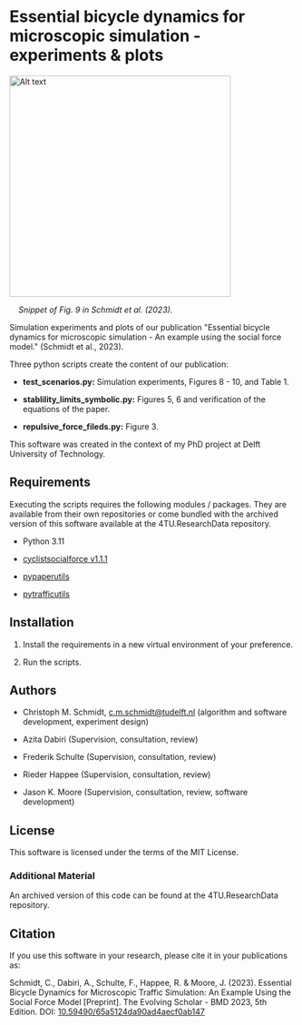 Essential bicycle dynamics for microscopic simulation - experiments & plots
==============================

<img title="a title" src="file:///U:/PhDConnectedVRU/Publications/P2_BicycleDynamics_BMD2023/experiments/figures/example/test-scenarios_encroachemnt-subfig.png" alt="Alt text" width="390">

    *Snippet of Fig. 9 in Schmidt et al. (2023).*

Simulation experiments and plots of our publication "Essential bicycle dynamics for microscopic simulation - An example using the social force model." (Schmidt et al., 2023). 

Three python scripts create the content of our publication:

- **test_scenarios.py:** Simulation experiments, Figures 8 - 10, and Table 1.

- **stablility_limits_symbolic.py:** Figures 5, 6 and verification of the equations of the paper. 

- **repulsive_force_fileds.py:** Figure 3.

This software was created in the context of my PhD project at Delft University of Technology. 

## Requirements

Executing the scripts requires the following modules / packages. They are available from their own repositories or come bundled with the archived version of this software available at the 4TU.ResearchData repository.

- Python 3.11

- [cyclistsocialforce v1.1.1](https://github.com/chrismo-schmidt/cyclistsocialforce/releases/tag/v1.1.1-bmd2023proceedingspaper-review)

- [pypaperutils](https://github.com/chrismo-schmidt/pypaperutils.git)

- [pytrafficutils](https://github.com/chrismo-schmidt/pytrafficutils.git)

## Installation

1. Install the requirements in a new virtual environment of your preference. 

2. Run the scripts. 

## Authors

- Christoph M. Schmidt, c.m.schmidt@tudelft.nl (algorithm and software development, experiment design)

- Azita Dabiri (Supervision, consultation, review)

- Frederik Schulte (Supervision, consultation, review)

- Rieder Happee (Supervision, consultation, review)

- Jason K. Moore (Supervision, consultation, review, software development)

License
--------------------

This software is licensed under the terms of the MIT License.

### Additional Material

An archived version of this code can be found at the 4TU.ResearchData repository.

## Citation

If you use this software in your research, please cite it in your publications as:

Schmidt, C., Dabiri, A., Schulte, F., Happee, R. & Moore, J. (2023). Essential Bicycle Dynamics for Microscopic Traffic Simulation: An Example Using the Social Force Model [Preprint]. The Evolving Scholar - BMD 2023, 5th Edition. DOI: [10.59490/65a5124da90ad4aecf0ab147](https://doi.org/10.59490/65a5124da90ad4aecf0ab147)

